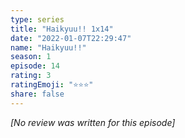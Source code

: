 ```yaml
---
type: series
title: "Haikyuu!! 1x14"
date: "2022-01-07T22:29:47"
name: "Haikyuu!!"
season: 1
episode: 14
rating: 3
ratingEmoji: "⭐️⭐️⭐️"
share: false
---
```


*[No review was written for this episode]*
